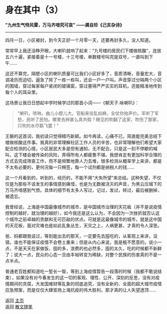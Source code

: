 # 身在其中（3）

**"九州生气恃风雷，万马齐喑究可哀"
——龚自珍《己亥杂诗》**

***

四月一日，小区被封，到今天正好一个月零一天，还要再封多久，没人知道。

常常早上我还没睁开眼，大喇叭就响了起来：“九号楼的居民们下楼做核酸”，连放五六十遍，紧接着是十一号楼，十三号楼，单数楼号叫完是双号，一直叫到下午……

这还不算完，隔壁小区的喇叭质量可比我们小区好多了，音质清晰，音量宏大，音调凌厉而迫切，逼急了除了一栋一栋叫，还会一户一户叫。声音穿过分隔两个小区的围墙，穿过每家每户紧闭的玻璃窗，穿过塞得严严实实的耳机，还能精准地传到每个人的耳朵里。

这场景让我日日想起中学时候学过的那首小词——《朝天子.咏喇叭》：

> "喇叭，唢呐，曲儿小腔儿大。官船来往乱如麻，全仗你抬声价。军听了军愁，民听了民怕。哪里去辨甚么真共假？眼见的吹翻了这家，吹伤了那家，只吹的水尽鹅飞罢！"

王磐的这首词，我初读只觉得精巧新颖。如今再读，心痛不已，简直能完美总结下楼做核酸这件事。我真的非常理解社区工作人员的辛苦，也非常理解他们希望大家配合检测的心情，小区居民大多是但有通知，无不配合。只是这一刻不停歇的喊叫，这下楼会被传染的风险，弄得所有人都疲惫不堪。我想肯定有更加科学合理的方式去完成筛查工作，而不是频繁地靠人力去堆，很多检测从概率学上来讲，都是不太有必要的，更何况每一只棉签，每一个试剂都是纳税人的钱……

这一个月看到的，听到的，经历的，不能不用“大失所望”来总结。这种失望，不仅仅是为那些不该发生的事情感到痛惜，也是为无数被浇灭的声音，为黑云压城下的万马齐喑感到气愤。具体的细节有太多人写过，记过，发过，转过，最后被删掉，被遗忘。

我曾经说，上海是中国最像城市的城市，是中国城市治理的天花板（并不是说疫情控制的越好，就治理的越好），如今我还是这么认为，不会因为一次挫折就否认这个城市之前卓越的贡献和无可匹敌的优点。可就是这最像城市的城市，就是这中国的天花板，面对灾难也是如此乱象丛生，天灾之上，人祸更甚，才真的令人深思。

爸、妈都跟我说过，等到能出去的那天，一定要先去囤吃的，从客观上来讲，没错，谁也不能保证疫情不会卷土重来；但是从内心来说，我是极不愿意的。说小一点，不是天天在家做饭，囤的多，浪费的也必然多，囤的太久，吃的时候都不新鲜了；说大一点，民众的心态一旦由丰裕转变为稀缺，对整个民族的伤害真的不是一点半点。

普通老百姓都知道吃一堑长一智，等到上海疫情暂告一段落的时候（我都不敢说结束），如果没有对今春发生的这一切的客观、理性、公开、深刻的反思，没有对疫情期间的贪腐，大发国难财等乱象的彻底追究，没有全新的、全面的超大城市疫情应急预案，而是仅仅大肆宣扬上海抗疫的伟大胜利，那才真的让人失望透顶……

返回 [主页](../../../intro.md)  
返回 [散文随笔](../../../posts/essaycollection.md)